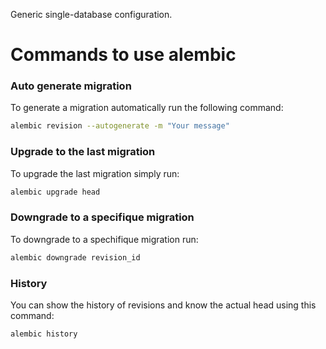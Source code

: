Generic single-database configuration.

# Commands to use alembic

### Auto generate migration

To generate a migration automatically run the following command:

```bash
alembic revision --autogenerate -m "Your message"
```

### Upgrade to the last migration

To upgrade the last migration simply run:

```bash
alembic upgrade head
```

### Downgrade to a specifique migration

To downgrade to a spechifique migration run:

```bash
alembic downgrade revision_id
```

### History

You can show the history of revisions and know the actual head using this command:

```bash
alembic history
```
